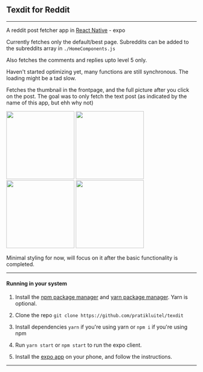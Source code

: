 ## Texdit for Reddit
--- 
A reddit post fetcher app in [React Native](https://reactnative.dev/) - expo

Currently fetches only the default/best page. Subreddits can be added to the subreddits array in `./HomeComponents.js`

Also fetches the comments and replies upto level 5 only.

Haven't started optimizing yet, many functions are still synchronous. The loading might be a tad slow.

Fetches the thumbnail in the frontpage, and the full picture after you click on the post. The goal was to only fetch the text post (as indicated by the name of this app, but ehh why not)

<img src='https://i.redd.it/ebe8sh0vs6d51.png' width=180 />
<img src='https://i.redd.it/2e109kmks6d51.png' width=180 />
<img src='https://i.redd.it/i5ykdubns6d51.png' width=180 />
<img src='https://i.redd.it/31acno7tt6d51.png' width=180 />

Minimal styling for now, will focus on it after the basic functionality is completed.

---

#### Running in your system

1. Install the [npm package manager](https://www.npmjs.com/) and [yarn package manager](https://yarnpkg.com/). Yarn is optional.

2. Clone the repo
    `git clone https://github.com/pratikluitel/texdit`

3. Install dependencies
    `yarn` if you're using yarn or
    `npm i` if you're using npm

4. Run `yarn start` or `npm start` to run the expo client.

5. Install the [expo app](https://expo.io/tools#client) on your phone, and follow the instructions.

---